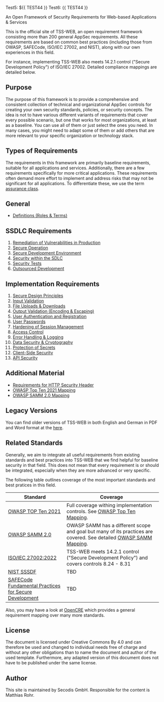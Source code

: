 Test5: ${{ TEST44 }}
Test6: {{ TEST44 }}

An Open Framework of Security Requirements for Web-based Applications & Services

This is the official site of TSS-WEB, an open requirement framework consisting more than 200 general AppSec requirements. All these requirements are based on common best practices (including those from OWASP, SAFECode, ISO/IEC 27002, and NIST), along with our own experiences in this field.

For instance, implementing TSS-WEB also meets 14.2.1 control ("Secure Development Policy") of ISO/IEC 27002. Detailed compliance mappings are detailed below.

## Purpose

The purpose of this framework is to provide a comprehensive and consistent collection of technical and organizational AppSec controls for creating your own security standards, policies, or security concepts. The idea is not to have various different variants of requirements that cover every possible scenario, but one that works for most organizations, at least as a baseline. You can use all of them or just select the ones you need. In many cases, you might need to adapt some of them or add others that are more relevant to your specific organization or technology stack.

## Types of Requirements

The requirements in this framework are primarily baseline requirements, suitable for all applications and services. Additionally, there are a few requirements specifically for more critical applications. These requirements often demand more effort to implement and address risks that may not be significant for all applications. To differentiate these, we use the term [assurance class][A_AC].

## General

- [Definitions (Roles & Terms)][A_DEFINITIONS]

## SSDLC Requirements

1. [Remediation of Vulnerabilities in Production][A_REMEDIATION]
2. [Secure Operation][A_SECOP]
3. [Secure Development Environment][A_SECENV]
4. [Security within the SDLC][A_SDLC]
5. [Security Tests][A_SECTESTS]
5. [Outsourced Development][A_OUTDEV]

## Implementation Requirements

1. [Secure Design Principles][B_PRINCIPLES]
2. [Input Validation][B_INPUTVAL]
3. [File Uploads & Downloads][B_FILEUPLOADS]
4. [Output Validation (Encoding & Escaping)][B_OUTPUTVAL]
5. [User Authentication and Registration][B_USERAUTH]
6. [User Passwords][B_USERPASSWD]
7. [Hardening of Session Management][B_SESSIONMGMT]
8. [Access Control][B_AUTHZ]
9. [Error Handling & Logging][B_ERRORLOG]
10. [Data Security & Cryptography][B_CRYPTO]
11. [Protection of Secrets][B_SECRETS]
12. [Client-Side Security][B_CLIENTSEC]
13. [API Security][B_APISEC]

## Additional Material
- [Requirements for HTTP Security Header][SECHEADER]
- [OWASP Top Ten 2021 Mapping][TOPTENMAPPING]
- [OWASP SAMM 2.0 Mapping][SAMMMAPPING]
  
## Legacy Versions

You can find older versions of TSS-WEB in both English and German in PDF and Word format at the [here][TSSWEBOLD].

## Related Standards

Generally, we aim to integrate all useful requirements from existing standards and best practices into TSS-WEB that we find helpful for baseline security in that field. This does not mean that every requirement is or should be integrated, especially when they are more advanced or very specific.

The following table outlines coverage of the most important standards and best pratices in this field.

| Standard  | Coverage |
| ------------- | ------------- |
| [OWASP TOP Ten 2021][OWASPTOPTEN] | Full coverage withing implementation controls. See [OWASP Top Ten Mapping][TOPTENMAPPING]. |
| [OWASP SAMM 2.0][OWASPSAMM] | OWASP SAMM has a different scope and goal but many of its practices are covered. See detailed [OWASP SAMM Mapping][SAMMMAPPING]. |
| [ISO/IEC 27002:2022][IEC27002]  | TSS-WEB meets 14.2.1 control ("Secure Development Policy") and covers controls 8.24 - 8.31 |
| [NIST SSSDF][NISTSSDF]  | TBD  |
| [SAFECode Fundamental Practices for Secure Development][SAFECODE] | TBD |

Also, you may have a look at [OpenCRE][OPENCRE] which provides a general requirement mapping over many more standards.

## License
The document is licensed under Creative Commons By 4.0 and can therefore be used and changed to individual needs free of charge and without any other obligations than to name the document and author of the used template. Furthermore, any adapted version of this document does not have to be published under the same license.

## Author
This site is maintained by Secodis GmbH. Responsible for the content is Matthias Rohr. 

[A_REMEDIATION]: A_SSDLC_Requirements/01_Vulnerability-Remediation.md
[A_SECOP]: A_SSDLC_Requirements/02_Secure-Operation.md
[A_SECENV]: A_SSDLC_Requirements/03_Secure-Dev-Environment.md
[A_SDLC]: A_SSDLC_Requirements/04_Security-wthin-SDLC.md
[A_SECTESTS]: A_SSDLC_Requirements/05_Security-Tests.md
[A_OUTDEV]: A_SSDLC_Requirements/06_Outsourced-Development.md

[A_DEFINITIONS]: Definitions.md
[A_AC]: Definitions.md#assurance-classes
[A_TERMS]: Definitions.md#terms
[A_ROLES]: Definitions.md#roles

[B_PRINCIPLES]: B_Implementation_Requirements/01_Secure-Design-Principles.md
[B_INPUTVAL]: B_Implementation_Requirements/02_InputVal.md
[B_FILEUPLOADS]: B_Implementation_Requirements/03_FileUploads.md
[B_OUTPUTVAL]: B_Implementation_Requirements/04_OutputVal.md
[B_USERAUTH]: B_Implementation_Requirements/05_UserAuth.md
[B_USERPASSWD]: B_Implementation_Requirements/06_User-Passwords.md
[B_SESSIONMGMT]: B_Implementation_Requirements/07_Session-Mgmt.md
[B_AUTHZ]: B_Implementation_Requirements/08_Access-Control.md
[B_ERRORLOG]: B_Implementation_Requirements/09_Error-Handling-And-Logging.md
[B_CRYPTO]: B_Implementation_Requirements/10_Data-Security.md
[B_SECRETS]: B_Implementation_Requirements/11_Secrets.md
[B_CLIENTSEC]: B_Implementation_Requirements/12_Client-Side-Security.md
[B_APISEC]: B_Implementation_Requirements/13_API-Security.md

[SECHEADER]: Material/Requirements_for_HTTP_Header_Security.md
[TOPTENMAPPING]: Material/OWASP_Top_Ten_Mapping.md
[SAMMMAPPING]: Material/OWASP_SAMM-2.0-Mapping.md
[TSSWEBOLD]: https://secodis.atlassian.net/wiki/spaces/TSSWEB

[OWASPTOPTEN]: https://owasp.org/www-project-top-ten/
[OWASPSAMM]: https://owaspsamm.org/model/
[IEC27002]: https://www.iso.org/standard/2700
[NISTSSDF]: https://csrc.nist.gov/Projects/ssdf
[SAFECODE]: https://safecode.org/uncategorized/fundamental-practices-secure-software-development/
[OPENCRE]: https://www.opencre.org/
